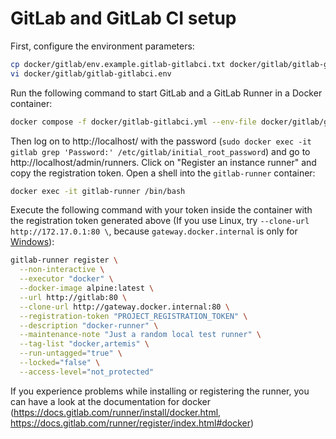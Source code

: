 # GitLab and GitLab CI setup

First, configure the environment parameters:
```bash
cp docker/gitlab/env.example.gitlab-gitlabci.txt docker/gitlab/gitlab-gitlabci.env
vi docker/gitlab/gitlab-gitlabci.env
```

Run the following command to start GitLab and a GitLab Runner in a Docker container:
<!--
TODO: is there more to these variables then the non-secret settings? Can we integrate them in the docker compose file?
-->
```bash
docker compose -f docker/gitlab-gitlabci.yml --env-file docker/gitlab/gitlab-gitlabci.env up --build -d
```

Then log on to http://localhost/ with the password (`sudo docker exec -it gitlab grep 'Password:' /etc/gitlab/initial_root_password`) and go to http://localhost/admin/runners.
Click on "Register an instance runner" and copy the registration token.
Open a shell into the `gitlab-runner` container:
```bash
docker exec -it gitlab-runner /bin/bash
```
Execute the following command with your token inside the container with the registration token generated above (If you use Linux, try `--clone-url http://172.17.0.1:80 \`, because `gateway.docker.internal` is only for [Windows](https://docs.docker.com/desktop/windows/networking/#use-cases-and-workarounds)):
```bash
gitlab-runner register \
  --non-interactive \
  --executor "docker" \
  --docker-image alpine:latest \
  --url http://gitlab:80 \
  --clone-url http://gateway.docker.internal:80 \
  --registration-token "PROJECT_REGISTRATION_TOKEN" \
  --description "docker-runner" \
  --maintenance-note "Just a random local test runner" \
  --tag-list "docker,artemis" \
  --run-untagged="true" \
  --locked="false" \
  --access-level="not_protected"
```

If you experience problems while installing or registering the runner, you can have a look at the documentation for docker (https://docs.gitlab.com/runner/install/docker.html, https://docs.gitlab.com/runner/register/index.html#docker)
